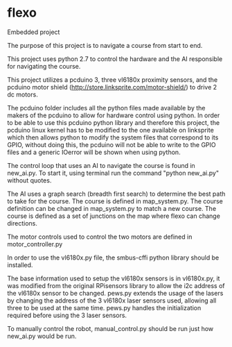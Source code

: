 # flexo
Embedded project

The purpose of this project is to navigate a course from start to end.

This project uses python 2.7 to control the hardware and the AI responsible for navigating the course.

This project utilizes a pcduino 3, three vl6180x proximity sensors, and the pcduino motor shield (http://store.linksprite.com/motor-shield/) to drive 2 dc motors.

The pcduino folder includes all the python files made available by the makers of the pcduino to allow for hardware control using python. In order to be able to use this pcduino python library and therefore this project, the pcduino linux kernel has to be modified to the one available on linksprite which then allows python to modify the system files that correspond to its GPIO, without doing this, the pcduino will not be able to write to the GPIO files and a generic IOerror will be shown when using python.

The control loop that uses an AI to navigate the course is found in new_ai.py. To start it, using terminal run the command "python new_ai.py" without quotes.

The AI uses a graph search (breadth first search) to determine the best path to take for the course. The course is defined in map_system.py. The course definition can be changed in map_system.py to match a new course. The course is defined as a set of junctions on the map where flexo can change directions.

The motor controls used to control the two motors are defined in motor_controller.py

In order to use the vl6180x.py file, the smbus-cffi python library should be installed. 

The base information used to setup the vl6180x sensors is in vl6180x.py, it was modified from the original RPisensors library to allow the i2c address of the vl6180x sensor to be changed. pews.py extends the usage of the lasers by changing the address of the 3 vl6180x laser sensors used, allowing all three to be used at the same time. pews.py handles the initialization required before using the 3 laser sensors.

To manually control the robot, manual_control.py should be run just how new_ai.py would be run. 



